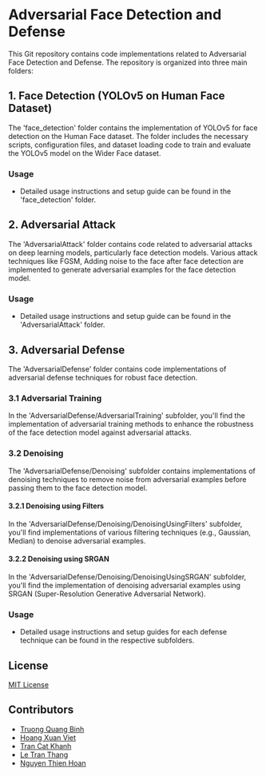 # Adversarial Face Detection and Defense

This Git repository contains code implementations related to Adversarial Face Detection and Defense. The repository is organized into three main folders:

## 1. Face Detection (YOLOv5 on Human Face Dataset)

The 'face_detection' folder contains the implementation of YOLOv5 for face detection on the Human Face dataset. The folder includes the necessary scripts, configuration files, and dataset loading code to train and evaluate the YOLOv5 model on the Wider Face dataset.

### Usage
- Detailed usage instructions and setup guide can be found in the 'face_detection' folder.

## 2. Adversarial Attack

The 'AdversarialAttack' folder contains code related to adversarial attacks on deep learning models, particularly face detection models. Various attack techniques like FGSM,  Adding noise to the face after face detection are implemented to generate adversarial examples for the face detection model.

### Usage
- Detailed usage instructions and setup guide can be found in the 'AdversarialAttack' folder.

## 3. Adversarial Defense

The 'AdversarialDefense' folder contains code implementations of adversarial defense techniques for robust face detection.

### 3.1 Adversarial Training

In the 'AdversarialDefense/AdversarialTraining' subfolder, you'll find the implementation of adversarial training methods to enhance the robustness of the face detection model against adversarial attacks.

### 3.2 Denoising

The 'AdversarialDefense/Denoising' subfolder contains implementations of denoising techniques to remove noise from adversarial examples before passing them to the face detection model.

#### 3.2.1 Denoising using Filters

In the 'AdversarialDefense/Denoising/DenoisingUsingFilters' subfolder, you'll find implementations of various filtering techniques (e.g., Gaussian, Median) to denoise adversarial examples.

#### 3.2.2 Denoising using SRGAN

In the 'AdversarialDefense/Denoising/DenoisingUsingSRGAN' subfolder, you'll find the implementation of denoising adversarial examples using SRGAN (Super-Resolution Generative Adversarial Network).

### Usage
- Detailed usage instructions and setup guides for each defense technique can be found in the respective subfolders.

## License

[MIT License](LICENSE)

## Contributors

- [Truong Quang Binh](https://github.com/quangbinh113)
- [Hoang Xuan Viet](https://github.com/collaborator1)
- [Tran Cat Khanh](https://github.com/collaborator2)
- [Le Tran Thang](https://github.com/thang662)
- [Nguyen Thien Hoan](https://github.com/collaborator2)

